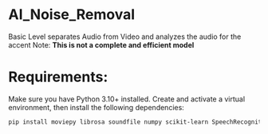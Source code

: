 # AI_Noise_Removal
Basic Level separates Audio from Video and analyzes the audio for the accent 
Note: **This is not a complete and efficient model**

# **Requirements:**

Make sure you have Python 3.10+ installed. Create and activate a virtual environment, then install the following dependencies:

```bash
pip install moviepy librosa soundfile numpy scikit-learn SpeechRecognition langdetect
